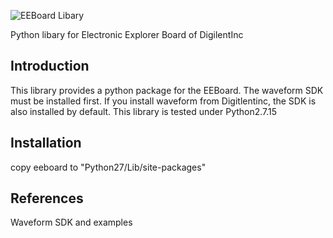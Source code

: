 ![EEBoard Libary](https://cdn6.bigcommerce.com/s-7gavg/products/122/images/2222/Electronics_Explorer_top_600__35063.1440204812.1280.1280.png)

Python libary for Electronic Explorer Board of DigilentInc 

## Introduction

This library provides a python package for the EEBoard. The waveform SDK must be installed
first. If you install waveform from Digitlentinc, the SDK is also installed by default.
This library is tested under Python2.7.15

## Installation
copy eeboard to "Python27/Lib/site-packages"

## References
Waveform SDK and examples 